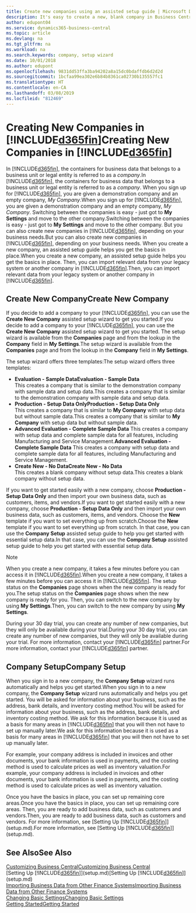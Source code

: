 ```yaml
---
title: Create new companies using an assisted setup guide | Microsoft Docs
description: It's easy to create a new, blank company in Business Central. An assisted setup guide helps you through the steps, and you can import your existing business data.
author: edupont04
ms.service: dynamics365-business-central
ms.topic: article
ms.devlang: na
ms.tgt_pltfrm: na
ms.workload: na
ms.search.keywords: company, setup wizard
ms.date: 10/01/2018
ms.author: edupont
ms.openlocfilehash: 9831dd53ffa3ba94202a8a15dc0bdaffdb6d2d2d
ms.sourcegitcommit: 1bcfaa99ea302e6b84b8361ca02730b135557fc1
ms.translationtype: HT
ms.contentlocale: en-CA
ms.lasthandoff: 03/08/2019
ms.locfileid: "812469"
---
```

# <a name="creating-new-companies-in-included365finincludesd365finmdmd"></a><span data-ttu-id="9aec0-104">Creating New Companies in [!INCLUDE[d365fin](includes/d365fin_md.md)]</span><span class="sxs-lookup"><span data-stu-id="9aec0-104">Creating New Companies in [!INCLUDE[d365fin](includes/d365fin_md.md)]</span></span>
<span data-ttu-id="9aec0-105">In [!INCLUDE[d365fin](includes/d365fin_md.md)], the containers for business data that belongs to a business unit or legal entity is referred to as a *company*.</span><span class="sxs-lookup"><span data-stu-id="9aec0-105">In [!INCLUDE[d365fin](includes/d365fin_md.md)], the containers for business data that belongs to a business unit or legal entity is referred to as a *company*.</span></span> <span data-ttu-id="9aec0-106">When you sign up for [!INCLUDE[d365fin](includes/d365fin_md.md)], you are given a demonstration company and an empty company, *My Company*.</span><span class="sxs-lookup"><span data-stu-id="9aec0-106">When you sign up for [!INCLUDE[d365fin](includes/d365fin_md.md)], you are given a demonstration company and an empty company, *My Company*.</span></span> <span data-ttu-id="9aec0-107">Switching between the companies is easy - just got to **My Settings** and move to the other company.</span><span class="sxs-lookup"><span data-stu-id="9aec0-107">Switching between the companies is easy - just got to **My Settings** and move to the other company.</span></span> <span data-ttu-id="9aec0-108">But you can also create new companies in [!INCLUDE[d365fin](includes/d365fin_md.md)], depending on your business needs.</span><span class="sxs-lookup"><span data-stu-id="9aec0-108">But you can also create new companies in [!INCLUDE[d365fin](includes/d365fin_md.md)], depending on your business needs.</span></span> <span data-ttu-id="9aec0-109">When you create a new company, an assisted setup guide helps you get the basics in place.</span><span class="sxs-lookup"><span data-stu-id="9aec0-109">When you create a new company, an assisted setup guide helps you get the basics in place.</span></span> <span data-ttu-id="9aec0-110">Then, you can import relevant data from your legacy system or another company in [!INCLUDE[d365fin](includes/d365fin_md.md)].</span><span class="sxs-lookup"><span data-stu-id="9aec0-110">Then, you can import relevant data from your legacy system or another company in [!INCLUDE[d365fin](includes/d365fin_md.md)].</span></span>  

## <a name="create-new-company"></a><span data-ttu-id="9aec0-111">Create New Company</span><span class="sxs-lookup"><span data-stu-id="9aec0-111">Create New Company</span></span>
<span data-ttu-id="9aec0-112">If you decide to add a company to your [!INCLUDE[d365fin](includes/d365fin_md.md)], you can use the **Create New Company** assisted setup wizard to get you started.</span><span class="sxs-lookup"><span data-stu-id="9aec0-112">If you decide to add a company to your [!INCLUDE[d365fin](includes/d365fin_md.md)], you can use the **Create New Company** assisted setup wizard to get you started.</span></span> <span data-ttu-id="9aec0-113">The setup wizard is available from the **Companies** page and from the lookup in the **Company** field in **My Settings**.</span><span class="sxs-lookup"><span data-stu-id="9aec0-113">The setup wizard is available from the **Companies** page and from the lookup in the **Company** field in **My Settings**.</span></span>  

<span data-ttu-id="9aec0-114">The setup wizard offers three templates:</span><span class="sxs-lookup"><span data-stu-id="9aec0-114">The setup wizard offers three templates:</span></span>

-   <span data-ttu-id="9aec0-115">**Evaluation - Sample Data**</span><span class="sxs-lookup"><span data-stu-id="9aec0-115">**Evaluation - Sample Data**</span></span>  
    <span data-ttu-id="9aec0-116">This creates a company that is similar to the demonstration company with sample data and setup data.</span><span class="sxs-lookup"><span data-stu-id="9aec0-116">This creates a company that is similar to the demonstration company with sample data and setup data.</span></span>  
-   <span data-ttu-id="9aec0-117">**Production - Setup Data Only**</span><span class="sxs-lookup"><span data-stu-id="9aec0-117">**Production - Setup Data Only**</span></span>  
    <span data-ttu-id="9aec0-118">This creates a company that is similar to **My Company** with setup data but without sample data.</span><span class="sxs-lookup"><span data-stu-id="9aec0-118">This creates a company that is similar to **My Company** with setup data but without sample data.</span></span>
-   <span data-ttu-id="9aec0-119">**Advanced Evaluation - Complete Sample Data** This creates a company with setup data and complete sample data for all features, including Manufacturing and Service Management.</span><span class="sxs-lookup"><span data-stu-id="9aec0-119">**Advanced Evaluation - Complete Sample Data** This creates a company with setup data and complete sample data for all features, including Manufacturing and Service Management.</span></span>
-   <span data-ttu-id="9aec0-120">**Create New - No Data**</span><span class="sxs-lookup"><span data-stu-id="9aec0-120">**Create New - No Data**</span></span>  
    <span data-ttu-id="9aec0-121">This creates a blank company without setup data.</span><span class="sxs-lookup"><span data-stu-id="9aec0-121">This creates a blank company without setup data.</span></span>  

<span data-ttu-id="9aec0-122">If you want to get started easily with a new company, choose **Production - Setup Data Only** and then import your own business data, such as customers, items, and vendors.</span><span class="sxs-lookup"><span data-stu-id="9aec0-122">If you want to get started easily with a new company, choose **Production - Setup Data Only** and then import your own business data, such as customers, items, and vendors.</span></span> <span data-ttu-id="9aec0-123">Choose the **New** template if you want to set everything up from scratch.</span><span class="sxs-lookup"><span data-stu-id="9aec0-123">Choose the **New** template if you want to set everything up from scratch.</span></span> <span data-ttu-id="9aec0-124">In that case, you can use the **Company Setup** assisted setup guide to help you get started with essential setup data.</span><span class="sxs-lookup"><span data-stu-id="9aec0-124">In that case, you can use the **Company Setup** assisted setup guide to help you get started with essential setup data.</span></span>  

> [!NOTE]  
>   <span data-ttu-id="9aec0-125">When you create a new company, it takes a few minutes before you can access it in [!INCLUDE[d365fin](includes/d365fin_md.md)].</span><span class="sxs-lookup"><span data-stu-id="9aec0-125">When you create a new company, it takes a few minutes before you can access it in [!INCLUDE[d365fin](includes/d365fin_md.md)].</span></span> <span data-ttu-id="9aec0-126">The setup status on the **Companies** page shows when the new company is ready for you.</span><span class="sxs-lookup"><span data-stu-id="9aec0-126">The setup status on the **Companies** page shows when the new company is ready for you.</span></span> <span data-ttu-id="9aec0-127">Then, you can switch to the new company by using **My Settings**.</span><span class="sxs-lookup"><span data-stu-id="9aec0-127">Then, you can switch to the new company by using **My Settings**.</span></span>  

<span data-ttu-id="9aec0-128">During your 30 day trial, you can create any number of new companies, but they will only be available during your trial.</span><span class="sxs-lookup"><span data-stu-id="9aec0-128">During your 30 day trial, you can create any number of new companies, but they will only be available during your trial.</span></span> <span data-ttu-id="9aec0-129">For more information, contact your [!INCLUDE[d365fin](includes/d365fin_md.md)] partner.</span><span class="sxs-lookup"><span data-stu-id="9aec0-129">For more information, contact your [!INCLUDE[d365fin](includes/d365fin_md.md)] partner.</span></span>  

## <a name="company-setup"></a><span data-ttu-id="9aec0-130">Company Setup</span><span class="sxs-lookup"><span data-stu-id="9aec0-130">Company Setup</span></span>
<span data-ttu-id="9aec0-131">When you sign in to a new company, the **Company Setup** wizard runs automatically and helps you get started.</span><span class="sxs-lookup"><span data-stu-id="9aec0-131">When you sign in to a new company, the **Company Setup** wizard runs automatically and helps you get started.</span></span> <span data-ttu-id="9aec0-132">You will be asked for information about your business, such as the address, bank details, and inventory costing method.</span><span class="sxs-lookup"><span data-stu-id="9aec0-132">You will be asked for information about your business, such as the address, bank details, and inventory costing method.</span></span> <span data-ttu-id="9aec0-133">We ask for this information because it is used as a basis for many areas in [!INCLUDE[d365fin](includes/d365fin_md.md)] that you will then not have to set up manually later.</span><span class="sxs-lookup"><span data-stu-id="9aec0-133">We ask for this information because it is used as a basis for many areas in [!INCLUDE[d365fin](includes/d365fin_md.md)] that you will then not have to set up manually later.</span></span>  

<span data-ttu-id="9aec0-134">For example, your company address is included in invoices and other documents, your bank information is used in payments, and the costing method is used to calculate prices as well as inventory valuation.</span><span class="sxs-lookup"><span data-stu-id="9aec0-134">For example, your company address is included in invoices and other documents, your bank information is used in payments, and the costing method is used to calculate prices as well as inventory valuation.</span></span>  

<span data-ttu-id="9aec0-135">Once you have the basics in place, you can set up remaining core areas.</span><span class="sxs-lookup"><span data-stu-id="9aec0-135">Once you have the basics in place, you can set up remaining core areas.</span></span> <span data-ttu-id="9aec0-136">Then, you are ready to add business data, such as customers and vendors.</span><span class="sxs-lookup"><span data-stu-id="9aec0-136">Then, you are ready to add business data, such as customers and vendors.</span></span> <span data-ttu-id="9aec0-137">For more information, see [Setting Up [!INCLUDE[d365fin](includes/d365fin_md.md)]](setup.md).</span><span class="sxs-lookup"><span data-stu-id="9aec0-137">For more information, see [Setting Up [!INCLUDE[d365fin](includes/d365fin_md.md)]](setup.md).</span></span>  

## <a name="see-also"></a><span data-ttu-id="9aec0-138">See Also</span><span class="sxs-lookup"><span data-stu-id="9aec0-138">See Also</span></span>
[<span data-ttu-id="9aec0-139">Customizing Business Central</span><span class="sxs-lookup"><span data-stu-id="9aec0-139">Customizing Business Central</span></span>](ui-customizing-overview.md)  
<span data-ttu-id="9aec0-140">[Setting Up [!INCLUDE[d365fin](includes/d365fin_md.md)]](setup.md)</span><span class="sxs-lookup"><span data-stu-id="9aec0-140">[Setting Up [!INCLUDE[d365fin](includes/d365fin_md.md)]](setup.md)</span></span>  
[<span data-ttu-id="9aec0-141">Importing Business Data from Other Finance Systems</span><span class="sxs-lookup"><span data-stu-id="9aec0-141">Importing Business Data from Other Finance Systems</span></span>](across-import-data-configuration-packages.md)  
[<span data-ttu-id="9aec0-142">Changing Basic Settings</span><span class="sxs-lookup"><span data-stu-id="9aec0-142">Changing Basic Settings</span></span>](ui-change-basic-settings.md)  
[<span data-ttu-id="9aec0-143">Getting Started</span><span class="sxs-lookup"><span data-stu-id="9aec0-143">Getting Started</span></span>](product-get-started.md)  
